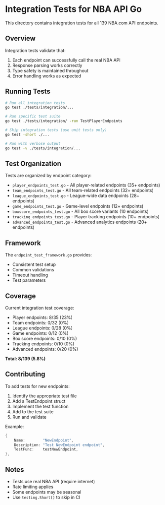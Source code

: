 # Integration Tests for NBA API Go

This directory contains integration tests for all 139 NBA.com API endpoints.

## Overview

Integration tests validate that:
1. Each endpoint can successfully call the real NBA API
2. Response parsing works correctly
3. Type safety is maintained throughout
4. Error handling works as expected

## Running Tests

```bash
# Run all integration tests
go test ./tests/integration/...

# Run specific test suite
go test ./tests/integration/ -run TestPlayerEndpoints

# Skip integration tests (use unit tests only)
go test -short ./...

# Run with verbose output
go test -v ./tests/integration/...
```

## Test Organization

Tests are organized by endpoint category:

- `player_endpoints_test.go` - All player-related endpoints (35+ endpoints)
- `team_endpoints_test.go` - All team-related endpoints (32+ endpoints)
- `league_endpoints_test.go` - League-wide data endpoints (28+ endpoints)
- `game_endpoints_test.go` - Game-level endpoints (12+ endpoints)
- `boxscore_endpoints_test.go` - All box score variants (10 endpoints)
- `tracking_endpoints_test.go` - Player tracking endpoints (10+ endpoints)
- `advanced_endpoints_test.go` - Advanced analytics endpoints (20+ endpoints)

## Framework

The `endpoint_test_framework.go` provides:
- Consistent test setup
- Common validations
- Timeout handling
- Test parameters

## Coverage

Current integration test coverage:
- Player endpoints: 8/35 (23%)
- Team endpoints: 0/32 (0%)
- League endpoints: 0/28 (0%)
- Game endpoints: 0/12 (0%)
- Box score endpoints: 0/10 (0%)
- Tracking endpoints: 0/10 (0%)
- Advanced endpoints: 0/20 (0%)

**Total: 8/139 (5.8%)**

## Contributing

To add tests for new endpoints:

1. Identify the appropriate test file
2. Add a TestEndpoint struct
3. Implement the test function
4. Add to the test suite
5. Run and validate

Example:
```go
{
    Name:        "NewEndpoint",
    Description: "Test NewEndpoint endpoint",
    TestFunc:    testNewEndpoint,
},
```

## Notes

- Tests use real NBA API (require internet)
- Rate limiting applies
- Some endpoints may be seasonal
- Use `testing.Short()` to skip in CI
